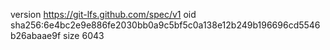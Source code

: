 version https://git-lfs.github.com/spec/v1
oid sha256:6e4bc2e9e886fe2030bb0a9c5bf5c0a138e12b249b196696cd5546b26abaae9f
size 6043
